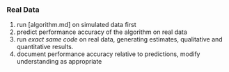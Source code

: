 ### Real Data

1. run [algorithm.md] on simulated data first
17. predict performance accuracy of the algorithm on real data
18. run *exact same code* on real data, generating estimates, qualitative and quantitative results. 
19. document performance accuracy relative to predictions, modify understanding as appropriate


